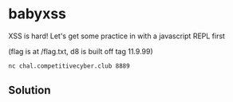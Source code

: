 # babyxss

XSS is hard! Let's get some practice in with a javascript REPL first

(flag is at /flag.txt, d8 is built off tag 11.9.99)

`nc chal.competitivecyber.club 8889`

## Solution

